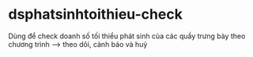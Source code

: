 # dsphatsinhtoithieu-check
Dùng để check doanh số tối thiểu phát sinh của các quầy trưng bày theo chương trình --> theo dõi, cảnh báo và huỷ
